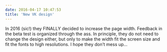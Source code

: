 ```yaml
---
date: 2016-04-17 10:47:53
title: 'New VK design'
---
```


In 2016 (sic!) they FINALLY decided to increase the page width. Feedback in the beta test is
organized through the ass. In principle, they do not need to change the design either, but only to
make the width fit the screen size and fit the fonts to high resolutions. I hope they don’t mess up…
